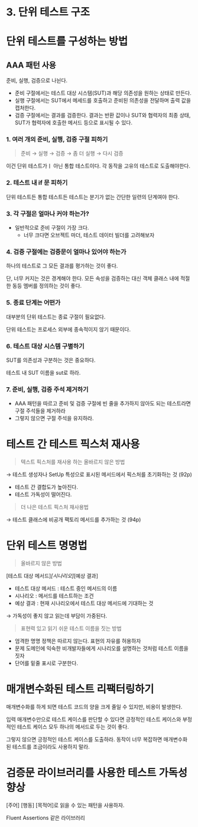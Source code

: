 # 3. 단위 테스트 구조

# 단위 테스트를 구성하는 방법

## AAA 패턴 사용

준비, 실행, 검증으로 나뉜다.

- 준비 구절에서는 테스트 대상 시스템(SUT)과 해당 의존성을 원하는 상태로 만든다.
- 실행 구절에서는 SUT에서 메세드를 호출하고 준비된 의존성을 전달하며 출력 값을 캡처한다.
- 검증 구절에서는 결과를 검증한다. 결과는 반환 값이나 SUT와 협력자의 최종 상태, SUT가 협력자에 호출한 메서드 등으로 표시될 수 있다.

### 1. 여러 개의 준비, 실행, 검증 구절 피하기

> 준비 → 실행 → 검증 → 좀 더 실행 → 다시 검증
> 

이건 단위 테스트가ㅣ 아닌 통합 테스트이다. 각 동작을 고유의 테스트로 도출해야한다.

### 2. 테스트 내 if 문 피하기

단위 테스트든 통합 테스트든 테스트는 분기가 없는 간단한 일련의 단계여야 한다.

### 3. 각 구절은 얼마나 커야 하는가?

- 일반적으로 준비 구절이 가장 크다.
    - 너무 크다면 오브젝트 마더, 테스트 데이터 빌더를 고려해보자
    

### 4. 검증 구절에는 검증문이 얼마나 있어야 하는가

하나의 테스트로 그 모든 결과를 평가하는 것이 좋다.

단, 너무 커지는 것은 경계해야 한다. 모든 속성을 검증하는 대신 객체 클래스 내에 적절한 동등 멤버를 정의하는 것이 좋다.

### 5. 종료 단계는 어떤가

대부분의 단위 테스트는 종료 구절이 필요없다.

단위 테스트는 프로세스 외부에 종속적이지 않기 때문이다.

### 6. 테스트 대상 시스템 구별하기

SUT를 의존성과 구분하는 것은 중요하다.

테스트 내 SUT 이름을 sut로 하라.

### 7. 준비, 실행, 검증 주석 제거하기

- AAA 패턴을 따르고 준비 및 검증 구절에 빈 줄을 추가하지 않아도 되는 테스트라면 구절 주석들을 제거하라
- 그렇지 않으면 구절 주석을 유지하라.

# 테스트 간 테스트 픽스처 재사용

> 텍스트 픽스처를 재사용 하는 올바르지 않은 방법
> 

→ 테스트 생성자나 SetUp 특성으로 표시된 메서드에서 픽스처를 초기화하는 것 (92p)

- 테스트 간 결합도가 높아진다.
- 테스트 가독성이 떨어진다.

> 더 나은 테스트 픽스처 재사용법
> 

→ 테스트 클래스에 비공개 팩토리 메서드를 추가하는 것 (94p)

# 단위 테스트 명명법

> 올바르지 않은 방법
> 

[테스트 대상 메서드]_[시나리오]_[예상 결과]

- 테스트 대상 메서드 : 테스트 중인 메서드의 이름
- 시나리오 : 메서드를 테스트하는 조건
- 예상 결과 : 현재 시나리오에서 테스트 대상 메서드에 기대하는 것

→ 가독성이 좋지 않고 읽는데 부담이 가중된다.

> 표현력 있고 읽기 쉬운 테스트 이름을 짓는 방법
> 
- 엄격한 명명 정책은 따르지 않는다. 표현의 자유를 허용하자
- 문제 도메인에 익숙한 비개발자들에게 시나리오를 설명하는 것처럼 테스트 이름을 짓자
- 단어를 밑줄 표시로 구분한다.

# 매개변수화된 테스트 리팩터링하기

매개변수화를 하게 되면 테스트 코드의 양을 크게 줄일 수 있지만, 비용이 발생한다.

입력 매개변수만으로 테스트 케이스를 판단할 수 있다면 긍정적인 테스트 케이스와 부정적인 테스트 케이스 모두 하나의 메서드로 두는 것이 좋다. 

그렇지 않으면 긍정적인 테스트 케이스를 도출하라. 동작이 너무 복잡하면 매개변수화 된 테스트를 조금이라도 사용하지 말라.

# 검증문 라이브러리를 사용한 테스트 가독성 향상

[주어] [행동] [목적어]로 읽을 수 있는 패턴을 사용하자.

Fluent Assertions 같은 라이브러리